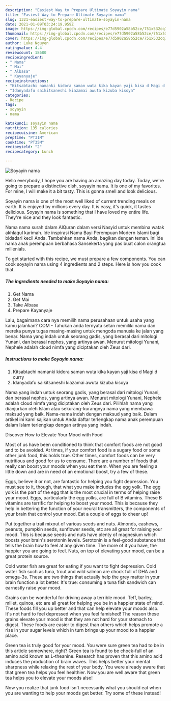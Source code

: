 ```yaml
---
description: "Easiest Way to Prepare Ultimate Soyayin nama"
title: "Easiest Way to Prepare Ultimate Soyayin nama"
slug: 1321-easiest-way-to-prepare-ultimate-soyayin-nama
date: 2021-01-09T03:24:19.959Z
image: https://img-global.cpcdn.com/recipes/e77d5902a58b52ce/751x532cq70/soyayin-nama-recipe-main-photo.jpg
thumbnail: https://img-global.cpcdn.com/recipes/e77d5902a58b52ce/751x532cq70/soyayin-nama-recipe-main-photo.jpg
cover: https://img-global.cpcdn.com/recipes/e77d5902a58b52ce/751x532cq70/soyayin-nama-recipe-main-photo.jpg
author: Luke Nguyen
ratingvalue: 4.4
reviewcount: 18680
recipeingredient:
- " Nama"
- " Mai"
- " Albasa"
- " Kayanyaje"
recipeinstructions:
- "Kitsabtachi namanki kidora saman wuta kika kayan yaji kisa d Magi d curry"
- "Idanyadafu saikitsaneshi kiazamai awuta kizuba kisoya"
categories:
- Recipe
tags:
- soyayin
- nama

katakunci: soyayin nama 
nutrition: 135 calories
recipecuisine: American
preptime: "PT31M"
cooktime: "PT35M"
recipeyield: "2"
recipecategory: Lunch

---
```



![Soyayin nama](https://img-global.cpcdn.com/recipes/e77d5902a58b52ce/751x532cq70/soyayin-nama-recipe-main-photo.jpg)

Hello everybody, I hope you are having an amazing day today. Today, we're going to prepare a distinctive dish, soyayin nama. It is one of my favorites. For mine, I will make it a bit tasty. This is gonna smell and look delicious.

Soyayin nama is one of the most well liked of current trending meals on earth. It is enjoyed by millions every day. It is easy, it's quick, it tastes delicious. Soyayin nama is something that I have loved my entire life. They're nice and they look fantastic.

Nama nama surah dalam AlQuran dalam versi Nasyid untuk membina watak akhlaqul karimah. Ide inspirasi Nama Bayi Perempuan Modern Islami bagi bidadari kecil Anda. Tambahkan nama Anda, bagikan dengan teman. Ini ide nama anak perempuan berbahasa Sansekerta yang pas buat calon orangtua millenials.


To get started with this recipe, we must prepare a few components. You can cook soyayin nama using 4 ingredients and 2 steps. Here is how you cook that.

<!--inarticleads1-->

##### The ingredients needed to make Soyayin nama:

1. Get  Nama
1. Get  Mai
1. Take  Albasa
1. Prepare  Kayanyaje


Lalu, bagaimana cara nya memilih nama perusahaan untuk usaha yang kamu jalankan? COM - Tahukan anda ternyata setan memiliki nama dan mereka punya tugas masing-masing untuk mengoda manusia ke jalan yang benar. Nama yang indah untuk seorang gadis, yang berasal dari mitologi Yunani, dan berasal nephos, yang artinya awan. Menurut mitologi Yunani, Nephele adalah cloud nimfa yang diciptakan oleh Zeus dari. 

<!--inarticleads2-->

##### Instructions to make Soyayin nama:

1. Kitsabtachi namanki kidora saman wuta kika kayan yaji kisa d Magi d curry
1. Idanyadafu saikitsaneshi kiazamai awuta kizuba kisoya


Nama yang indah untuk seorang gadis, yang berasal dari mitologi Yunani, dan berasal nephos, yang artinya awan. Menurut mitologi Yunani, Nephele adalah cloud nimfa yang diciptakan oleh Zeus dari. Pilihlah nama yang dianjurkan oleh Islam atau sekurang-kurangnya nama yang membawa maksud yang baik. Nama-nama indah dengan maksud yang baik. Dalam artikel ini kami sajikan untuk Anda daftar terlengkap nama anak perempuan dalam Islam terlengkap dengan artinya yang indah. 

Discover How to Elevate Your Mood with Food


Most of us have been conditioned to think that comfort foods are not good and to be avoided. At times, if your comfort food is a sugary food or some other junk food, this holds true. Other times, comfort foods can be very nutritious and good for us to consume. There are a number of foods that really can boost your moods when you eat them. When you are feeling a little down and are in need of an emotional boost, try a few of these.

Eggs, believe it or not, are fantastic for helping you fight depression. You must see to it, though, that what you make includes the egg yolk. The egg yolk is the part of the egg that is the most crucial in terms of helping raise your mood. Eggs, particularly the egg yolks, are full of B vitamins. These B vitamins are terrific for helping to boost your mood. This is because they help in bettering the function of your neural transmitters, the components of your brain that control your mood. Eat a couple of eggs to cheer up!

Put together a trail mixout of various seeds and nuts. Almonds, cashews, peanuts, pumpkin seeds, sunflower seeds, etc are all great for raising your mood. This is because seeds and nuts have plenty of magnesium which boosts your brain's serotonin levels. Serotonin is a feel-good substance that tells the brain how to feel at any given time. The more of it you have, the happier you are going to feel. Nuts, on top of elevating your mood, can be a great protein source.

Cold water fish are great for eating if you want to fight depression. Cold water fish such as tuna, trout and wild salmon are chock full of DHA and omega-3s. These are two things that actually help the grey matter in your brain function a lot better. It's true: consuming a tuna fish sandwich can earnestly raise your mood. 

Grains can be wonderful for driving away a terrible mood. Teff, barley, millet, quinoa, etc are all great for helping you be in a happier state of mind. These foods fill you up better and that can help elevate your moods also. It's not hard to feel depressed when you feel famished! The reason these grains elevate your mood is that they are not hard for your stomach to digest. These foods are easier to digest than others which helps promote a rise in your sugar levels which in turn brings up your mood to a happier place.

Green tea is truly good for your mood. You were sure green tea had to be in this article somewhere, right? Green tea is found to be chock-full of an amino acid known as L-theanine. Research has proven that this amino acid induces the production of brain waves. This helps better your mental sharpness while relaxing the rest of your body. You were already aware that that green tea helps you feel healthier. Now you are well aware that green tea helps you to elevate your moods also!

Now you realize that junk food isn't necessarily what you should eat when you are wanting to help your moods get better. Try some of these instead!

